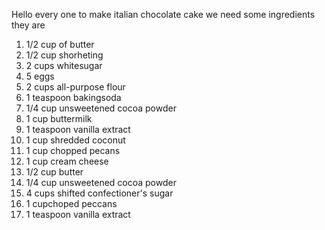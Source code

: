 Hello every one to make italian chocolate cake we need some ingredients they are

1. 1/2 cup of butter
2. 1/2 cup shorheting
3. 2 cups whitesugar
4. 5 eggs
5. 2 cups all-purpose flour
6. 1 teaspoon bakingsoda
7. 1/4 cup unsweetened cocoa powder
8. 1 cup buttermilk
9. 1 teaspoon vanilla extract 
10. 1 cup shredded coconut
11. 1 cup chopped pecans
12. 1 cup cream cheese
13. 1/2 cup butter
14. 1/4 cup unsweetened cocoa powder 
15. 4 cups shifted confectioner's sugar
16. 1 cupchoped peccans
17. 1 teaspoon vanilla extract
